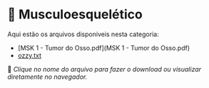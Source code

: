# 📂 Musculoesquelético

Aqui estão os arquivos disponíveis nesta categoria:

- [MSK 1 - Tumor do Osso.pdf](MSK 1 - Tumor do Osso.pdf)
- [ozzy.txt](ozzy.txt)

📌 *Clique no nome do arquivo para fazer o download ou visualizar diretamente no navegador.*
